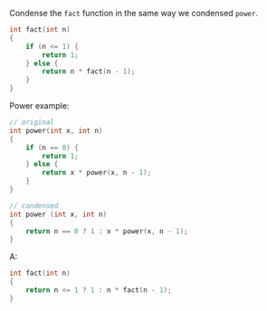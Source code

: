 Condense the `fact` function in the same way we condensed `power`.

```c
int fact(int n)
{
    if (n <= 1) {
        return 1;
    } else {
        return n * fact(n - 1);
    }
}
```

Power example:

```c
// original
int power(int x, int n)
{
    if (n == 0) {
        return 1;
    } else {
        return x * power(x, n - 1);
    }
}
```

```c
// condensed
int power (int x, int n)
{
    return n == 0 ? 1 : x * power(x, n - 1);
}
```

A:

```c
int fact(int n)
{
    return n <= 1 ? 1 : n * fact(n - 1);
}
```
